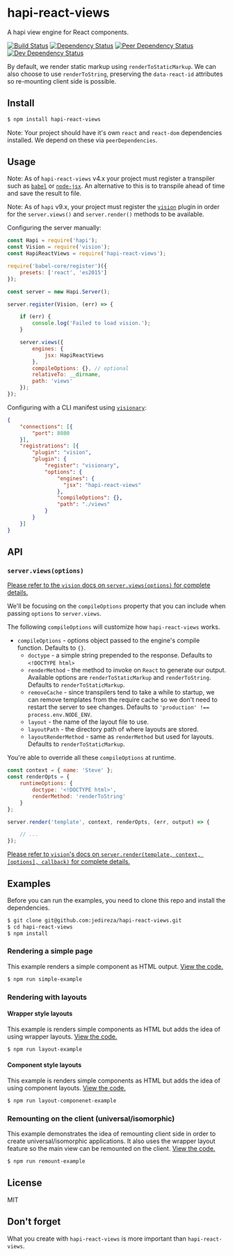 # hapi-react-views

A hapi view engine for React components.

[![Build Status](https://travis-ci.org/jedireza/hapi-react-views.svg?branch=master)](https://travis-ci.org/jedireza/hapi-react-views)
[![Dependency Status](https://david-dm.org/jedireza/hapi-react-views.svg?theme=shields.io)](https://david-dm.org/jedireza/hapi-react-views)
[![Peer Dependency Status](https://david-dm.org/jedireza/hapi-react-views/peer-status.svg?style=flat)](https://david-dm.org/jedireza/hapi-react-views#info=peerDependencies)
[![Dev Dependency Status](https://david-dm.org/jedireza/hapi-react-views/dev-status.svg?theme=shields.io)](https://david-dm.org/jedireza/hapi-react-views#info=devDependencies)

By default, we render static markup using `renderToStaticMarkup`. We can also
choose to use `renderToString`, preserving the `data-react-id` attributes so
re-mounting client side is possible.


## Install

```bash
$ npm install hapi-react-views
```

Note: Your project should have it's own `react` and `react-dom` dependencies
installed. We depend on these via `peerDependencies`.


## Usage

Note: As of `hapi-react-views` v4.x your project must register a transpiler
such as [`babel`][babel] or [`node-jsx`][node-jsx]. An alternative to this is
to transpile ahead of time and save the result to file.

[babel]: https://github.com/babel/babel
[node-jsx]: https://github.com/petehunt/node-jsx

Note: As of `hapi` v9.x, your project must register the [`vision`][vision]
plugin in order for the `server.views()` and `server.render()` methods to be
available.

[vision]: https://github.com/hapijs/vision

Configuring the server manually:

```js
const Hapi = require('hapi');
const Vision = require('vision');
const HapiReactViews = require('hapi-react-views');

require('babel-core/register')({
    presets: ['react', 'es2015']
});

const server = new Hapi.Server();

server.register(Vision, (err) => {

    if (err) {
        console.log('Failed to load vision.');
    }

    server.views({
        engines: {
            jsx: HapiReactViews
        },
        compileOptions: {}, // optional
        relativeTo: __dirname,
        path: 'views'
    });
});
```

Configuring with a CLI manifest using [`visionary`][visionary]:

[visionary]: https://github.com/hapijs/visionary

```json
{
    "connections": [{
        "port": 8080
    }],
    "registrations": [{
        "plugin": "vision",
        "plugin": {
            "register": "visionary",
            "options": {
                "engines": {
                  "jsx": "hapi-react-views"
                },
                "compileOptions": {},
                "path": "./views"
            }
        }
    }]
}
```


## API

### `server.views(options)`

[Please refer to the `vision` docs on `server.views(options)` for complete
details.][vision-docs]

[vision-docs]: https://github.com/hapijs/vision/blob/master/API.md#serverviewsoptions

We'll be focusing on the `compileOptions` property that you can include when
passing `options` to `server.views`.

The following `compileOptions` will customize how `hapi-react-views` works.

  - `compileOptions` - options object passed to the engine's compile function.
    Defaults to `{}`.
    - `doctype` - a simple string prepended to the response. Defaults to
      `<!DOCTYPE html>`
    - `renderMethod` - the method to invoke on `React` to generate our output.
      Available options are `renderToStaticMarkup` and `renderToString`.
      Defaults to `renderToStaticMarkup`.
    - `removeCache` - since transpilers tend to take a while to startup, we can
      remove templates from the require cache so we don't need to restart the
      server to see changes.
      Defaults to `'production' !== process.env.NODE_ENV`. 
    - `layout` - the name of the layout file to use.
    - `layoutPath` - the directory path of where layouts are stored.
    - `layoutRenderMethod` - same as `renderMethod` but used for layouts.
      Defaults to `renderToStaticMarkup`.

You're able to override all these `compileOptions` at runtime.

```js
const context = { name: 'Steve' };
const renderOpts = {
    runtimeOptions: {
        doctype: '<!DOCTYPE html>',
        renderMethod: 'renderToString'
    }
};

server.render('template', context, renderOpts, (err, output) => {

    // ...
});
```

[Please refer to `vision`'s docs on
`server.render(template, context, [options], callback)` for complete details.](https://github.com/hapijs/vision/blob/master/API.md#serverrendertemplate-context-options-callback)


## Examples

Before you can run the examples, you need to clone this repo and install the dependencies.

```bash
$ git clone git@github.com:jedireza/hapi-react-views.git
$ cd hapi-react-views
$ npm install
```

### Rendering a simple page

This example renders a simple component as HTML output. [View the
code.][ex-simple]

[ex-simple]: https://github.com/jedireza/hapi-react-views/tree/master/examples/simple

```bash
$ npm run simple-example
```

### Rendering with layouts

#### Wrapper style layouts

This example is renders simple components as HTML but adds the idea of using
wrapper layouts. [View the code.][ex-layouts]

[ex-layouts]: https://github.com/jedireza/hapi-react-views/tree/master/examples/layout

```bash
$ npm run layout-example
```

#### Component style layouts

This example is renders simple components as HTML but adds the idea of using
component layouts. [View the code.][ex-comp-layouts]

[ex-comp-layouts]: https://github.com/jedireza/hapi-react-views/tree/master/examples/layout-component

```bash
$ npm run layout-componenet-example
```

### Remounting on the client (universal/isomorphic)

This example demonstrates the idea of remounting client side in order to create
universal/isomorphic applications. It also uses the wrapper layout feature so
the main view can be remounted on the client. [View the code.][ex-remount]

[ex-remount]: https://github.com/jedireza/hapi-react-views/tree/master/examples/remount

```bash
$ npm run remount-example
```


## License

MIT


## Don't forget

What you create with `hapi-react-views` is more important than `hapi-react-views`.
